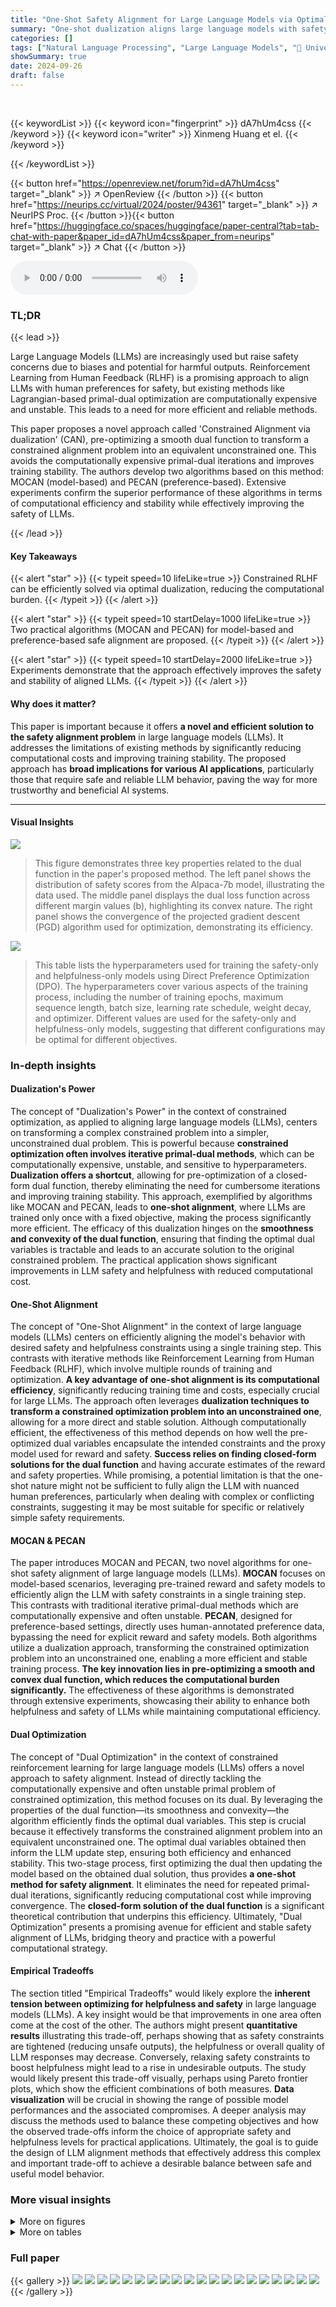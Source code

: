 ```yaml
---
title: "One-Shot Safety Alignment for Large Language Models via Optimal Dualization"
summary: "One-shot dualization aligns large language models with safety constraints efficiently, eliminating iterative primal-dual methods for improved stability and reduced computational burden."
categories: []
tags: ["Natural Language Processing", "Large Language Models", "🏢 University of Pennsylvania",]
showSummary: true
date: 2024-09-26
draft: false
---
```


<br>

{{< keywordList >}}
{{< keyword icon="fingerprint" >}} dA7hUm4css {{< /keyword >}}
{{< keyword icon="writer" >}} Xinmeng Huang et el. {{< /keyword >}}
 
{{< /keywordList >}}

{{< button href="https://openreview.net/forum?id=dA7hUm4css" target="_blank" >}}
↗ OpenReview
{{< /button >}}
{{< button href="https://neurips.cc/virtual/2024/poster/94361" target="_blank" >}}
↗ NeurIPS Proc.
{{< /button >}}{{< button href="https://huggingface.co/spaces/huggingface/paper-central?tab=tab-chat-with-paper&paper_id=dA7hUm4css&paper_from=neurips" target="_blank" >}}
↗ Chat
{{< /button >}}



<audio controls>
    <source src="https://ai-paper-reviewer.com/dA7hUm4css/podcast.wav" type="audio/wav">
    Your browser does not support the audio element.
</audio>


### TL;DR


{{< lead >}}

Large Language Models (LLMs) are increasingly used but raise safety concerns due to biases and potential for harmful outputs.  Reinforcement Learning from Human Feedback (RLHF) is a promising approach to align LLMs with human preferences for safety, but existing methods like Lagrangian-based primal-dual optimization are computationally expensive and unstable.  This leads to a need for more efficient and reliable methods.

This paper proposes a novel approach called 'Constrained Alignment via dualization' (CAN), pre-optimizing a smooth dual function to transform a constrained alignment problem into an equivalent unconstrained one. This avoids the computationally expensive primal-dual iterations and improves training stability. The authors develop two algorithms based on this method: MOCAN (model-based) and PECAN (preference-based). Extensive experiments confirm the superior performance of these algorithms in terms of computational efficiency and stability while effectively improving the safety of LLMs.

{{< /lead >}}


#### Key Takeaways

{{< alert "star" >}}
{{< typeit speed=10 lifeLike=true >}} Constrained RLHF can be efficiently solved via optimal dualization, reducing the computational burden. {{< /typeit >}}
{{< /alert >}}

{{< alert "star" >}}
{{< typeit speed=10 startDelay=1000 lifeLike=true >}} Two practical algorithms (MOCAN and PECAN) for model-based and preference-based safe alignment are proposed. {{< /typeit >}}
{{< /alert >}}

{{< alert "star" >}}
{{< typeit speed=10 startDelay=2000 lifeLike=true >}} Experiments demonstrate that the approach effectively improves the safety and stability of aligned LLMs. {{< /typeit >}}
{{< /alert >}}

#### Why does it matter?
This paper is important because it offers **a novel and efficient solution to the safety alignment problem** in large language models (LLMs).  It addresses the limitations of existing methods by significantly reducing computational costs and improving training stability. The proposed approach has **broad implications for various AI applications**, particularly those that require safe and reliable LLM behavior, paving the way for more trustworthy and beneficial AI systems.

------
#### Visual Insights



![](https://ai-paper-reviewer.com/dA7hUm4css/figures_4_1.jpg)

> This figure demonstrates three key properties related to the dual function in the paper's proposed method. The left panel shows the distribution of safety scores from the Alpaca-7b model, illustrating the data used. The middle panel displays the dual loss function across different margin values (b), highlighting its convex nature. The right panel shows the convergence of the projected gradient descent (PGD) algorithm used for optimization, demonstrating its efficiency.





![](https://ai-paper-reviewer.com/dA7hUm4css/tables_23_1.jpg)

> This table lists the hyperparameters used for training the safety-only and helpfulness-only models using Direct Preference Optimization (DPO).  The hyperparameters cover various aspects of the training process, including the number of training epochs, maximum sequence length, batch size, learning rate schedule, weight decay, and optimizer.  Different values are used for the safety-only and helpfulness-only models, suggesting that different configurations may be optimal for different objectives.





### In-depth insights


#### Dualization's Power
The concept of "Dualization's Power" in the context of constrained optimization, as applied to aligning large language models (LLMs), centers on transforming a complex constrained problem into a simpler, unconstrained dual problem.  This is powerful because **constrained optimization often involves iterative primal-dual methods**, which can be computationally expensive, unstable, and sensitive to hyperparameters.  **Dualization offers a shortcut**, allowing for pre-optimization of a closed-form dual function, thereby eliminating the need for cumbersome iterations and improving training stability. This approach, exemplified by algorithms like MOCAN and PECAN, leads to **one-shot alignment**, where LLMs are trained only once with a fixed objective, making the process significantly more efficient. The efficacy of this dualization hinges on the **smoothness and convexity of the dual function**, ensuring that finding the optimal dual variables is tractable and leads to an accurate solution to the original constrained problem. The practical application shows significant improvements in LLM safety and helpfulness with reduced computational cost.

#### One-Shot Alignment
The concept of "One-Shot Alignment" in the context of large language models (LLMs) centers on efficiently aligning the model's behavior with desired safety and helpfulness constraints using a single training step.  This contrasts with iterative methods like Reinforcement Learning from Human Feedback (RLHF), which involve multiple rounds of training and optimization.  **A key advantage of one-shot alignment is its computational efficiency**, significantly reducing training time and costs, especially crucial for large LLMs. The approach often leverages **dualization techniques to transform a constrained optimization problem into an unconstrained one**, allowing for a more direct and stable solution. Although computationally efficient, the effectiveness of this method depends on how well the pre-optimized dual variables encapsulate the intended constraints and the proxy model used for reward and safety.  **Success relies on finding closed-form solutions for the dual function** and having accurate estimates of the reward and safety properties.  While promising, a potential limitation is that the one-shot nature might not be sufficient to fully align the LLM with nuanced human preferences, particularly when dealing with complex or conflicting constraints, suggesting it may be most suitable for specific or relatively simple safety requirements.

#### MOCAN & PECAN
The paper introduces MOCAN and PECAN, two novel algorithms for one-shot safety alignment of large language models (LLMs).  **MOCAN** focuses on model-based scenarios, leveraging pre-trained reward and safety models to efficiently align the LLM with safety constraints in a single training step.  This contrasts with traditional iterative primal-dual methods which are computationally expensive and often unstable.  **PECAN**, designed for preference-based settings, directly uses human-annotated preference data, bypassing the need for explicit reward and safety models.  Both algorithms utilize a dualization approach, transforming the constrained optimization problem into an unconstrained one, enabling a more efficient and stable training process. **The key innovation lies in pre-optimizing a smooth and convex dual function, which reduces the computational burden significantly.**  The effectiveness of these algorithms is demonstrated through extensive experiments, showcasing their ability to enhance both helpfulness and safety of LLMs while maintaining computational efficiency.

#### Dual Optimization
The concept of "Dual Optimization" in the context of constrained reinforcement learning for large language models (LLMs) offers a novel approach to safety alignment.  Instead of directly tackling the computationally expensive and often unstable primal problem of constrained optimization, this method focuses on its dual. By leveraging the properties of the dual function—its smoothness and convexity—the algorithm efficiently finds the optimal dual variables. This step is crucial because it effectively transforms the constrained alignment problem into an equivalent unconstrained one. The optimal dual variables obtained then inform the LLM update step, ensuring both efficiency and enhanced stability. This two-stage process, first optimizing the dual then updating the model based on the obtained dual solution, thus provides **a one-shot method for safety alignment**.  It eliminates the need for repeated primal-dual iterations, significantly reducing computational cost while improving convergence. The **closed-form solution of the dual function** is a significant theoretical contribution that underpins this efficiency. Ultimately, "Dual Optimization" presents a promising avenue for efficient and stable safety alignment of LLMs, bridging theory and practice with a powerful computational strategy.

#### Empirical Tradeoffs
The section titled "Empirical Tradeoffs" would likely explore the **inherent tension between optimizing for helpfulness and safety** in large language models (LLMs).  A key insight would be that improvements in one area often come at the cost of the other.  The authors might present **quantitative results** illustrating this trade-off, perhaps showing that as safety constraints are tightened (reducing unsafe outputs), the helpfulness or overall quality of LLM responses may decrease. Conversely, relaxing safety constraints to boost helpfulness might lead to a rise in undesirable outputs.  The study would likely present this trade-off visually, perhaps using Pareto frontier plots, which show the efficient combinations of both measures.  **Data visualization** will be crucial in showing the range of possible model performances and the associated compromises.  A deeper analysis may discuss the methods used to balance these competing objectives and how the observed trade-offs inform the choice of appropriate safety and helpfulness levels for practical applications.  Ultimately, the goal is to guide the design of LLM alignment methods that effectively address this complex and important trade-off to achieve a desirable balance between safe and useful model behavior.


### More visual insights

<details>
<summary>More on figures
</summary>


![](https://ai-paper-reviewer.com/dA7hUm4css/figures_7_1.jpg)

> This figure visualizes the results of the MOCAN algorithm. The left panel shows how well dual optimization predicts the safety improvement achieved by practically aligning language models. The middle and right panels show the distributions of safety and helpfulness scores before and after alignment using MOCAN with a specific dual variable (λ = 0.75).  The comparison highlights the impact of MOCAN on improving both safety and helpfulness.


![](https://ai-paper-reviewer.com/dA7hUm4css/figures_8_1.jpg)

> This figure demonstrates the trade-off between helpfulness and safety improvements achieved by the MOCAN and PECAN models.  The left panel shows the model-based evaluation (using proxy reward and safety models), illustrating how increasing safety often comes at the cost of reduced helpfulness. The middle and right panels present GPT-based evaluations (using GPT-4-turbo as an evaluator), comparing the win rates of the aligned LMs against a supervised fine-tuning baseline (SFT) for both helpfulness and safety, with β set to 0.1.


![](https://ai-paper-reviewer.com/dA7hUm4css/figures_9_1.jpg)

> This figure illustrates three key properties of the dual function used in the CAN algorithm.  The left panel shows the empirical distribution of safety scores from a dataset.  The middle panel displays the dual loss landscape for various safety margins, demonstrating the convexity and smoothness of the dual function. The right panel visualizes the convergence of the projected gradient descent (PGD) algorithm used to find the optimal dual variable, showcasing its efficiency and rapid convergence.


![](https://ai-paper-reviewer.com/dA7hUm4css/figures_27_1.jpg)

> This figure demonstrates several properties of the dual function (D(λ)) used in the CAN algorithm.  The left panel shows the distribution of safety scores from a language model. The middle panel displays how the dual function's shape changes as the margin (b) in the safety constraint is varied.  The right panel illustrates the convergence of the projected gradient descent (PGD) algorithm used to find the optimal dual variable (λ*).


![](https://ai-paper-reviewer.com/dA7hUm4css/figures_28_1.jpg)

> This figure illustrates key properties of the dual function (D(λ)) used in the CAN algorithm.  The left panel shows the empirical distribution of safety scores from a model, highlighting the data's characteristics. The middle panel displays the dual function's landscape for different margin values (b), demonstrating its convexity. Finally, the right panel illustrates the convergence of the projected gradient descent (PGD) algorithm used to minimize D(λ), showing its efficiency in finding the optimal dual variable.


</details>




<details>
<summary>More on tables
</summary>


![](https://ai-paper-reviewer.com/dA7hUm4css/tables_23_2.jpg)
> This table lists the hyperparameters used for training both MOCAN and PECAN models.  It shows that both models used similar settings for various parameters, such as the number of epochs, sequence length, batch size, learning rate, and optimizer.  However, there is one key difference: the β (beta) parameter for KL regularization, which is set to 0.1 for MOCAN and {0.025, 0.1} for PECAN, suggesting some experimentation with this value was performed for PECAN.

![](https://ai-paper-reviewer.com/dA7hUm4css/tables_24_1.jpg)
> This table shows the hyperparameters used for Language Model generation.  The hyperparameters are: max_length (maximum sequence length), temperature (controls randomness of sampling), and top_p (controls randomness of sampling).

![](https://ai-paper-reviewer.com/dA7hUm4css/tables_27_1.jpg)
> This table presents the results of using MOCAN (Model-based Constrained Alignment via dualization) with different dual variables (λ).  For each λ value, the table shows the predicted safety margin and the corresponding empirical 95% confidence interval obtained through bootstrapping.  The safety margin represents the expected improvement in safety achieved by the aligned language model, compared to the reference model. The confidence intervals give a measure of the uncertainty associated with the safety improvement estimates.

![](https://ai-paper-reviewer.com/dA7hUm4css/tables_29_1.jpg)
> This table presents sample responses generated by different language models (SFT, Safe-RLHF, DPOH, DPOS, MOCAN, and PECAN) to a prompt designed to assess their performance on social bias. The prompt is related to the crime rate of the poor. Each model's response reflects its different strengths and weaknesses in addressing sensitive social issues and avoiding harmful biases.

![](https://ai-paper-reviewer.com/dA7hUm4css/tables_30_1.jpg)
> This table presents the predicted safety margins calculated using offline dual optimization in MOCAN.  It compares these predictions to the empirical safety improvements observed after training the language model (LM) with different dual variables (λ).  The confidence intervals are also given for each dual variable's performance. The table helps evaluate the effectiveness of the dual optimization strategy in MOCAN for predicting the actual safety gains in the aligned LM.

![](https://ai-paper-reviewer.com/dA7hUm4css/tables_31_1.jpg)
> This table shows example responses generated by different language models (SFT, Safe-RLHF, DPOH, DPOs, MOCAN, and PECAN) to a prompt designed to elicit responses that could cause emotional harm.  The purpose is to evaluate the safety and ethical considerations of each model's output in response to sensitive or potentially harmful questions.  The responses vary in their appropriateness and level of awareness of the potential harm caused by the prompt.

![](https://ai-paper-reviewer.com/dA7hUm4css/tables_31_2.jpg)
> This table presents sample responses generated by different language models (SFT, Safe-RLHF, DPOH, DPOS, MOCAN, and PECAN) to a prompt designed to elicit potentially biased responses related to social issues.  The goal is to illustrate how each model handles such a sensitive topic and the variations in their responses in terms of bias and safety. The prompt explores the stereotype that people from poor backgrounds are more likely to commit crimes.

</details>




### Full paper

{{< gallery >}}
<img src="https://ai-paper-reviewer.com/dA7hUm4css/1.png" class="grid-w50 md:grid-w33 xl:grid-w25" />
<img src="https://ai-paper-reviewer.com/dA7hUm4css/2.png" class="grid-w50 md:grid-w33 xl:grid-w25" />
<img src="https://ai-paper-reviewer.com/dA7hUm4css/3.png" class="grid-w50 md:grid-w33 xl:grid-w25" />
<img src="https://ai-paper-reviewer.com/dA7hUm4css/4.png" class="grid-w50 md:grid-w33 xl:grid-w25" />
<img src="https://ai-paper-reviewer.com/dA7hUm4css/5.png" class="grid-w50 md:grid-w33 xl:grid-w25" />
<img src="https://ai-paper-reviewer.com/dA7hUm4css/6.png" class="grid-w50 md:grid-w33 xl:grid-w25" />
<img src="https://ai-paper-reviewer.com/dA7hUm4css/7.png" class="grid-w50 md:grid-w33 xl:grid-w25" />
<img src="https://ai-paper-reviewer.com/dA7hUm4css/8.png" class="grid-w50 md:grid-w33 xl:grid-w25" />
<img src="https://ai-paper-reviewer.com/dA7hUm4css/9.png" class="grid-w50 md:grid-w33 xl:grid-w25" />
<img src="https://ai-paper-reviewer.com/dA7hUm4css/10.png" class="grid-w50 md:grid-w33 xl:grid-w25" />
<img src="https://ai-paper-reviewer.com/dA7hUm4css/11.png" class="grid-w50 md:grid-w33 xl:grid-w25" />
<img src="https://ai-paper-reviewer.com/dA7hUm4css/12.png" class="grid-w50 md:grid-w33 xl:grid-w25" />
<img src="https://ai-paper-reviewer.com/dA7hUm4css/13.png" class="grid-w50 md:grid-w33 xl:grid-w25" />
<img src="https://ai-paper-reviewer.com/dA7hUm4css/14.png" class="grid-w50 md:grid-w33 xl:grid-w25" />
<img src="https://ai-paper-reviewer.com/dA7hUm4css/15.png" class="grid-w50 md:grid-w33 xl:grid-w25" />
<img src="https://ai-paper-reviewer.com/dA7hUm4css/16.png" class="grid-w50 md:grid-w33 xl:grid-w25" />
<img src="https://ai-paper-reviewer.com/dA7hUm4css/17.png" class="grid-w50 md:grid-w33 xl:grid-w25" />
<img src="https://ai-paper-reviewer.com/dA7hUm4css/18.png" class="grid-w50 md:grid-w33 xl:grid-w25" />
<img src="https://ai-paper-reviewer.com/dA7hUm4css/19.png" class="grid-w50 md:grid-w33 xl:grid-w25" />
<img src="https://ai-paper-reviewer.com/dA7hUm4css/20.png" class="grid-w50 md:grid-w33 xl:grid-w25" />
{{< /gallery >}}